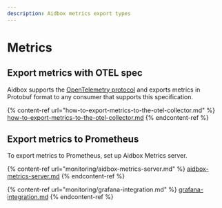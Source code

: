 ```yaml
---
description: Aidbox metrics export types
---
```


# Metrics

## Export metrics with OTEL spec

Aidbox supports the [OpenTelemetry protocol](https://opentelemetry.io/) and exports metrics in Protobuf format to any consumer that supports this specification.

{% content-ref url="how-to-export-metrics-to-the-otel-collector.md" %}
[how-to-export-metrics-to-the-otel-collector.md](how-to-export-metrics-to-the-otel-collector.md)
{% endcontent-ref %}

## Export metrics to Prometheus

To export metrics to Prometheus, set up Aidbox Metrics server.

{% content-ref url="monitoring/aidbox-metrics-server.md" %}
[aidbox-metrics-server.md](monitoring/aidbox-metrics-server.md)
{% endcontent-ref %}

{% content-ref url="monitoring/grafana-integration.md" %}
[grafana-integration.md](monitoring/grafana-integration.md)
{% endcontent-ref %}
